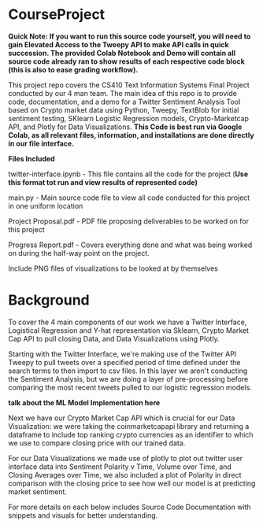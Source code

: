 # CourseProject

**Quick Note: If you want to run this source code yourself, you will need to gain Elevated Access to the Tweepy API to make API calls in quick succession. The provided Colab Notebook and Demo will contain all source code already ran to show results of each respective code block (this is also to ease grading workflow).**

This project repo covers the CS410 Text Information Systems Final Project conducted by our 4 man team. The main idea of this repo is to provide code, documentation, and a demo for a Twitter Sentiment Analysis Tool based on Crypto market data using Python, Tweepy, TextBlob for initial sentiment testing, SKlearn Logistic Regression models, Crypto-Marketcap API, and Plotly for Data Visualizations. **This Code is best run via Google Colab, as all relevant files, information, and installations are done directly in our file interface.**

**Files Included**

twitter-interface.ipynb - This file contains all the code for the project (**Use this format tot run and view results of represented code)**

main.py - Main source code file to view all code conducted for this project in one uniform location

Project Proposal.pdf - PDF file proposing deliverables to be worked on for this project

Progress Report.pdf - Covers everything done and what was being worked on during the half-way point on the project.

Include PNG files of visualizations to be looked at by themselves

# Background

To cover the 4 main components of our work we have a Twitter Interface, Logistical Regression and Y-hat representation via  Sklearn, Crypto Market Cap API to pull closing Data, and Data Visualizations using Plotly.

Starting with the Twitter Interface, we're making use of the Twitter API Tweepy to pull tweets over a specified period of time defined under the search terms to then import to csv files. In this layer we aren't conducting the Sentiment Analysis, but we are doing a layer of pre-processing before comparing the most recent tweets pulled to our logistic regression models.

**talk about the ML Model Implementation here**

Next we have our Crypto Market Cap API which is crucial for our Data Visualization: we were taking the coinmarketcapapi library and returning a dataframe to include top ranking crypto currencies as an identifier to which we use to compare closing price with our trained data.

For our Data Visualizations we made use of plotly to plot out twitter user interface data into Sentiment Polarity v Time, Volume over Time, and Closing Averages over Time, we also included a plot of Polarity in direct comparison with the closing price to see how well our model is at predicting market sentiment.

For more details on each below includes Source Code Documentation with snippets and visuals for better understanding.
